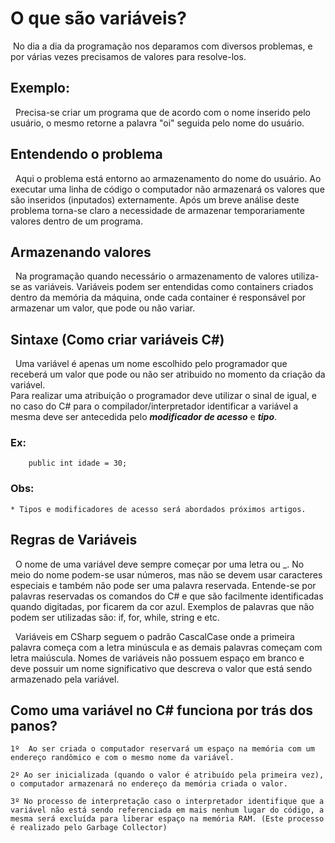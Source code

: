 # O que são variáveis? 

&nbsp;No dia a dia da programação nos deparamos com diversos problemas, e por várias vezes precisamos de valores para resolve-los. <br>

## Exemplo: 

&nbsp; Precisa-se criar um programa que de acordo com o nome inserido pelo usuário, o mesmo retorne a palavra "oi" seguida pelo nome do usuário.<br>

## Entendendo o problema

&nbsp; Aqui o problema está entorno ao armazenamento do nome do usuário. Ao executar uma linha de código o computador não armazenará os valores que são inseridos (inputados) externamente. Após um breve análise deste problema torna-se claro a necessidade de armazenar temporariamente valores dentro de um programa.

## Armazenando valores

&nbsp; Na programação quando necessário o armazenamento de valores utiliza-se as variáveis. Variáveis podem ser entendidas como containers criados dentro da memória da máquina, onde cada container é responsável por armazenar um valor, que pode ou não variar. <br>

## Sintaxe (Como criar variáveis C#)

&nbsp; Uma variável é apenas um nome escolhido pelo programador que receberá um valor que pode ou não ser atribuido no momento da criação da variável. <br>
Para realizar uma atribuição o programador deve utilizar o sinal de igual, e no caso do C# para o compilador/interpretador identificar a variável a mesma deve ser antecedida pelo <i><strong>modificador de acesso</strong></i> e <i><strong>tipo</strong></i>.

### Ex:

```
    public int idade = 30;
```

### Obs:

    * Tipos e modificadores de acesso será abordados próximos artigos.

## Regras de Variáveis

&nbsp; O nome de uma variável deve sempre começar por uma letra ou _. No meio do nome podem-se usar números, mas não se devem usar caracteres especiais e também não pode ser uma palavra reservada. Entende-se por palavras reservadas os comandos do C# e que são facilmente identificadas quando digitadas, por ficarem da cor azul. Exemplos de palavras que não podem ser utilizadas são: if, for, while, string e etc.<br>

&nbsp; Variáveis em CSharp seguem o padrão CascalCase onde a primeira palavra começa com a letra minúscula e as demais palavras começam com letra maiúscula. Nomes de variáveis não possuem espaço em branco e deve possuir um nome significativo que descreva o valor que está sendo armazenado pela variável.



## Como uma variável no C# funciona por trás dos panos?

    1º  Ao ser criada o computador reservará um espaço na memória com um endereço randômico e com o mesmo nome da variável.

    2º Ao ser inicializada (quando o valor é atribuído pela primeira vez), o computador armazenará no endereço da memória criada o valor.

    3º No processo de interpretação caso o interpretador identifique que a variável não está sendo referenciada em mais nenhum lugar do código, a mesma será excluída para liberar espaço na memória RAM. (Este processo é realizado pelo Garbage Collector)
          